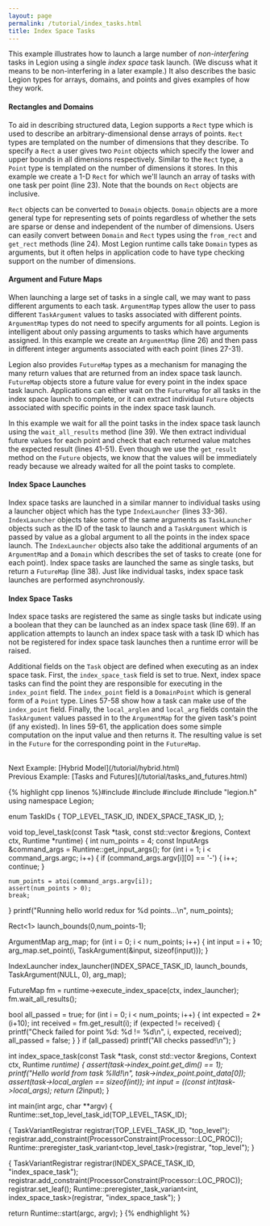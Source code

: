 ```yaml
---
layout: page
permalink: /tutorial/index_tasks.html
title: Index Space Tasks
---
```

This example illustrates how to launch a large
number of _non-interfering_ tasks in Legion using
a single _index space_ task launch. (We discuss
what it means to be non-interfering in a later example.) 
It also describes the basic Legion types for arrays, 
domains, and points and gives examples of how they work.

#### Rectangles and Domains ####

To aid in describing structured data, Legion supports
a `Rect` type which is used to describe an arbitrary-dimensional
dense arrays of points. `Rect` types are templated on the number
of dimensions that they describe. To specify a `Rect` a
user gives two `Point` objects which specify the lower and
upper bounds in all dimensions respectively. Similar to
the `Rect` type, a `Point` type is templated on the 
number of dimensions it stores. In this example we create
a 1-D `Rect` for which we'll launch an array of tasks
with one task per point (line 23). Note that the 
bounds on `Rect` objects are inclusive.

`Rect` objects can be converted to `Domain` objects.
`Domain` objects are a more general type for representing
sets of points regardless of whether the sets are
sparse or dense and independent of the number of dimensions.
Users can easily convert between `Domain` and `Rect` types
using the `from_rect` and `get_rect` methods (line 24).
Most Legion runtime calls take `Domain` types as arguments,
but it often helps in application code to have type 
checking support on the number of dimensions.

#### Argument and Future Maps ####

When launching a large set of tasks in a single
call, we may want to pass different arguments to each
task. `ArgumentMap` types allow the user to pass
different `TaskArgument` values to tasks associated
with different points. `ArgumentMap` types do not
need to specify arguments for all points. Legion
is intelligent about only passing arguments to tasks
which have arguments assigned. In this example we
create an `ArgumentMap` (line 26) and then pass in
different integer arguments associated with each
point (lines 27-31).

Legion also provides `FutureMap` types as a mechanism
for managing the many return values that are returned 
from an index space task launch. `FutureMap` objects
store a future value for every point in the index 
space task launch. Applications can either wait on the 
`FutureMap` for all tasks in the index space launch
to complete, or it can extract individual `Future`
objects associated with specific points in the
index space task launch.

In this example we wait for all the point tasks in 
the index space task launch using the `wait_all_results` 
method (line 39). We then extract individual future
values for each point and check that each returned
value matches the expected result (lines 41-51). 
Even though we use the `get_result` method on the
`Future` objects, we know that the values will
be immediately ready because we already waited
for all the point tasks to complete.

#### Index Space Launches ####

Index space tasks are launched in a similar manner to
individual tasks using a launcher object which has
the type `IndexLauncher` (lines 33-36). `IndexLauncher` objects take
some of the same arguments as `TaskLauncher` objects
such as the ID of the task to launch and a `TaskArgument`
which is passed by value as a global argument to all
the points in the index space launch. The `IndexLauncher`
objects also take the additional arguments of an
`ArgumentMap` and a `Domain` which describes the set
of tasks to create (one for each point). Index space 
tasks are launched the same as single tasks, but 
return a `FutureMap` (line 38). Just like individual tasks, 
index space task launches are performed asynchronously.

#### Index Space Tasks ####

Index space tasks are registered the same as single
tasks but indicate using a boolean that they
can be launched as an index space task (line 69).
If an application attempts to launch an index space
task with a task ID which has not be registered for
index space task launches then a runtime error will
be raised.

Additional fields on the `Task` object are defined
when executing as an index space task. First, the 
`index_space_task` field is set to true. Next, 
index space tasks can find the point they are responsible
for executing in the `index_point` field. The `index_point`
field is a `DomainPoint` which is general form of a
`Point` type. Lines 57-58 show how a task can make
use of the `index_point` field. Finally, the `local_arglen`
and `local_arg` fields contain the `TaskArgument` values
passed in to the `ArgumentMap` for the given task's
point (if any existed). In lines 59-61, the application
does some simple computation on the input value and then
returns it. The resulting value is set in the `Future`
for the corresponding point in the `FutureMap`.

<br/>
Next Example: [Hybrid Model](/tutorial/hybrid.html)
<br/>
Previous Example: [Tasks and Futures](/tutorial/tasks_and_futures.html)

{% highlight cpp linenos %}#include <cstdio>
#include <cassert>
#include <cstdlib>
#include "legion.h"
using namespace Legion;

enum TaskIDs {
  TOP_LEVEL_TASK_ID,
  INDEX_SPACE_TASK_ID,
};

void top_level_task(const Task *task,
                    const std::vector<PhysicalRegion> &regions,
                    Context ctx, Runtime *runtime) {
  int num_points = 4;
  const InputArgs &command_args = Runtime::get_input_args();
  for (int i = 1; i < command_args.argc; i++) {
    if (command_args.argv[i][0] == '-') {
      i++;
      continue;
    }

    num_points = atoi(command_args.argv[i]);
    assert(num_points > 0);
    break;
  }
  printf("Running hello world redux for %d points...\n", num_points);

  Rect<1> launch_bounds(0,num_points-1);

  ArgumentMap arg_map;
  for (int i = 0; i < num_points; i++) {
    int input = i + 10;
    arg_map.set_point(i, TaskArgument(&input, sizeof(input)));
  }

  IndexLauncher index_launcher(INDEX_SPACE_TASK_ID,
                               launch_bounds,
                               TaskArgument(NULL, 0),
                               arg_map);

  FutureMap fm = runtime->execute_index_space(ctx, index_launcher);
  fm.wait_all_results();

  bool all_passed = true;
  for (int i = 0; i < num_points; i++) {
    int expected = 2*(i+10);
    int received = fm.get_result<int>(i);
    if (expected != received) {
      printf("Check failed for point %d: %d != %d\n", i, expected, received);
      all_passed = false;
    }
  }
  if (all_passed)
    printf("All checks passed!\n");
}

int index_space_task(const Task *task,
                     const std::vector<PhysicalRegion> &regions,
                     Context ctx, Runtime *runtime) {
  assert(task->index_point.get_dim() == 1); 
  printf("Hello world from task %lld!\n", task->index_point.point_data[0]);
  assert(task->local_arglen == sizeof(int));
  int input = *((const int*)task->local_args);
  return (2*input);
}

int main(int argc, char **argv) {
  Runtime::set_top_level_task_id(TOP_LEVEL_TASK_ID);

  {
    TaskVariantRegistrar registrar(TOP_LEVEL_TASK_ID, "top_level");
    registrar.add_constraint(ProcessorConstraint(Processor::LOC_PROC));
    Runtime::preregister_task_variant<top_level_task>(registrar, "top_level");
  }

  {
    TaskVariantRegistrar registrar(INDEX_SPACE_TASK_ID, "index_space_task");
    registrar.add_constraint(ProcessorConstraint(Processor::LOC_PROC));
    registrar.set_leaf();
    Runtime::preregister_task_variant<int, index_space_task>(registrar, "index_space_task");
  }

  return Runtime::start(argc, argv);
}
{% endhighlight %}
